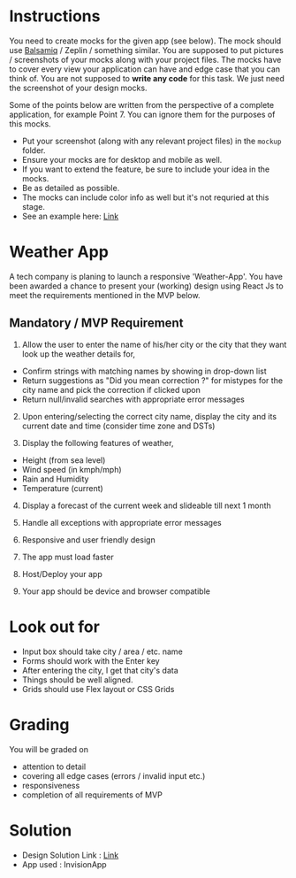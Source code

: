 # Instructions

You need to create mocks for the given app (see below). The mock should use [Balsamiq](https://balsamiq.com/) / Zeplin / something similar. You are supposed to put pictures / screenshots of your mocks along with your project files. The mocks have to cover every view your application can have and edge case that you can think of. You are not supposed to **write any code** for this task. We just need the screenshot of your design mocks.

Some of the points below are written from the perspective of a complete application, for example Point 7. You can ignore them for the purposes of this mocks.

- Put your screenshot (along with any relevant project files) in the `mockup` folder.
- Ensure your mocks are for desktop and mobile as well.
- If you want to extend the feature, be sure to include your idea in the mocks.
- Be as detailed as possible.
- The mocks can include color info as well but it's not requried at this stage.
- See an example here: [Link](https://149356519.v2.pressablecdn.com/wp-content/uploads/2015/08/balsamiq-example.png)

# Weather App

A tech company is planing to launch a responsive 'Weather-App'. You have been awarded a chance to present your (working) design using React Js to meet the requirements mentioned in the MVP below.

## Mandatory / MVP Requirement

1. Allow the user to enter the name of his/her city or the city that they want look up the weather details for,

- Confirm strings with matching names by showing in drop-down list
- Return suggestions as "Did you mean correction ?" for mistypes for the city name and pick the correction if clicked upon
- Return null/invalid searches with appropriate error messages

2. Upon entering/selecting the correct city name, display the city and its current date and time (consider time zone and DSTs)

3. Display the following features of weather,

- Height (from sea level)
- Wind speed (in kmph/mph)
- Rain and Humidity
- Temperature (current)

4. Display a forecast of the current week and slideable till next 1 month

5. Handle all exceptions with appropriate error messages

6. Responsive and user friendly design

7. The app must load faster

8. Host/Deploy your app

9. Your app should be device and browser compatible

# Look out for

- Input box should take city / area / etc. name
- Forms should work with the Enter key
- After entering the city, I get that city's data
- Things should be well aligned.
- Grids should use Flex layout or CSS Grids

# Grading

You will be graded on

- attention to detail
- covering all edge cases (errors / invalid input etc.)
- responsiveness
- completion of all requirements of MVP

# Solution

- Design Solution Link : [Link](https://whitwood.invisionapp.com/freehand/WeatherApp-oJf9jAvo)
- App used : InvisionApp
